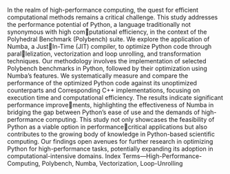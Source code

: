 In the realm of high-performance computing, the
quest for efficient computational methods remains a critical
challenge. This study addresses the performance potential of
Python, a language traditionally not synonymous with high computational efficiency, in the context of the Polyhedral Benchmark
(Polybench) suite. We explore the application of Numba, a JustIn-Time (JIT) compiler, to optimize Python code through parallelization, vectorization and loop unrolling, and transformation
techniques. Our methodology involves the implementation of
selected Polybench benchmarks in Python, followed by their
optimization using Numba’s features. We systematically measure
and compare the performance of the optimized Python code
against its unoptimized counterparts and Corresponding C++
implementations, focusing on execution time and computational
efficiency. The results indicate significant performance improvements, highlighting the effectiveness of Numba in bridging
the gap between Python’s ease of use and the demands of
high-performance computing. This study not only showcases
the feasibility of Python as a viable option in performancecritical applications but also contributes to the growing body of
knowledge in Python-based scientific computing. Our findings
open avenues for further research in optimizing Python for
high-performance tasks, potentially expanding its adoption in
computational-intensive domains.
Index Terms—High-Performance-Computing, Polybench,
Numba, Vectorization, Loop-Unrolling

